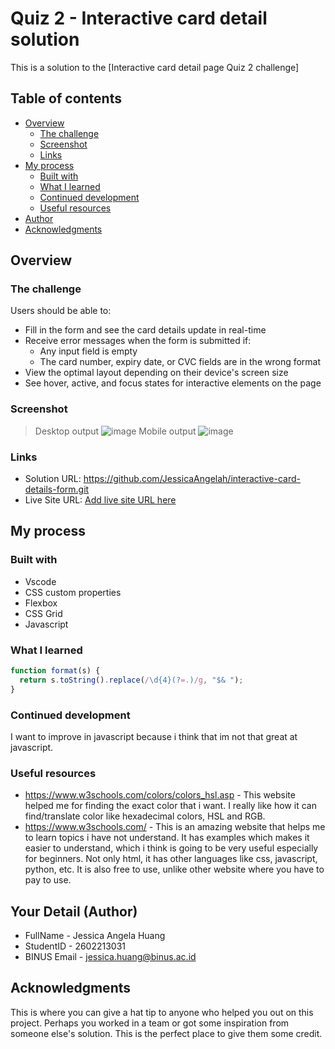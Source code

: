 # Quiz 2 - Interactive card detail solution

This is a solution to the [Interactive card detail page Quiz 2 challenge]

## Table of contents

- [Overview](#overview)
  - [The challenge](#the-challenge)
  - [Screenshot](#screenshot)
  - [Links](#links)
- [My process](#my-process)
  - [Built with](#built-with)
  - [What I learned](#what-i-learned)
  - [Continued development](#continued-development)
  - [Useful resources](#useful-resources)
- [Author](#author)
- [Acknowledgments](#acknowledgments)


## Overview

### The challenge

Users should be able to:

- Fill in the form and see the card details update in real-time
- Receive error messages when the form is submitted if:
  - Any input field is empty
  - The card number, expiry date, or CVC fields are in the wrong format
- View the optimal layout depending on their device's screen size
- See hover, active, and focus states for interactive elements on the page

### Screenshot

> Desktop output
![image](.screenshot/screenshot2.png)
> Mobile output
![image](.screenshot/screenshot2.png)



### Links

- Solution URL: https://github.com/JessicaAngelah/interactive-card-details-form.git
- Live Site URL: [Add live site URL here](https://your-live-site-url.com)

## My process

### Built with

- Vscode
- CSS custom properties
- Flexbox
- CSS Grid
- Javascript


### What I learned


```js
function format(s) {
  return s.toString().replace(/\d{4}(?=.)/g, "$& ");
}
```



### Continued development

I want to improve in javascript because i think that im not that great at javascript.

### Useful resources

- https://www.w3schools.com/colors/colors_hsl.asp - This website helped me for finding the exact color that i want. I really like how it can find/translate color like hexadecimal colors, HSL and RGB.
- https://www.w3schools.com/ - This is an amazing website that helps me to learn topics i have not understand. It has examples which makes it easier to understand, which i think is going to be very useful especially for beginners. Not only html, it has other languages like css, javascript, python, etc. It is also free to use, unlike other website where you have to pay to use.


## Your Detail (Author)

- FullName - Jessica Angela Huang
- StudentID - 2602213031
- BINUS Email - jessica.huang@binus.ac.id

## Acknowledgments

This is where you can give a hat tip to anyone who helped you out on this project. Perhaps you worked in a team or got some inspiration from someone else's solution. This is the perfect place to give them some credit.

